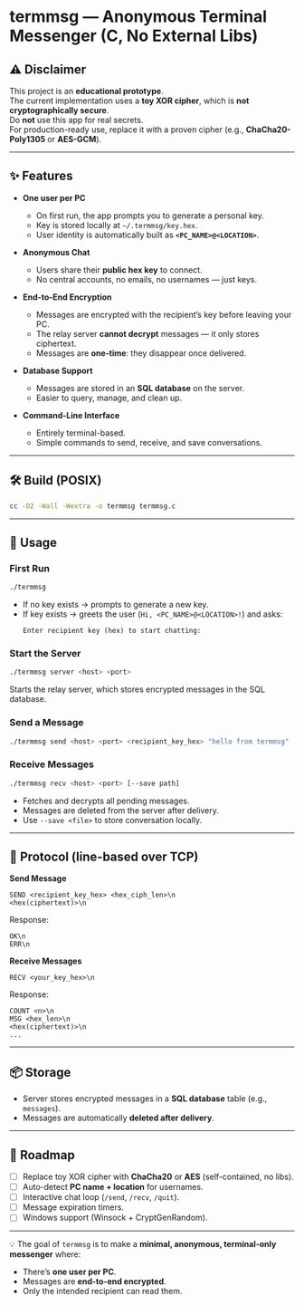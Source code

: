 # termmsg — Anonymous Terminal Messenger (C, No External Libs)

## ⚠️ Disclaimer  
This project is an **educational prototype**.  
The current implementation uses a **toy XOR cipher**, which is **not cryptographically secure**.  
Do **not** use this app for real secrets.  
For production-ready use, replace it with a proven cipher (e.g., **ChaCha20-Poly1305** or **AES-GCM**).  

---

## ✨ Features
- **One user per PC**
  - On first run, the app prompts you to generate a personal key.
  - Key is stored locally at `~/.termmsg/key.hex`.
  - User identity is automatically built as **`<PC_NAME>@<LOCATION>`**.

- **Anonymous Chat**
  - Users share their **public hex key** to connect.
  - No central accounts, no emails, no usernames — just keys.

- **End-to-End Encryption**
  - Messages are encrypted with the recipient’s key before leaving your PC.
  - The relay server **cannot decrypt** messages — it only stores ciphertext.
  - Messages are **one-time**: they disappear once delivered.

- **Database Support**
  - Messages are stored in an **SQL database** on the server.
  - Easier to query, manage, and clean up.

- **Command-Line Interface**
  - Entirely terminal-based.
  - Simple commands to send, receive, and save conversations.

---

## 🛠️ Build (POSIX)

```bash
cc -O2 -Wall -Wextra -o termmsg termmsg.c
```

---

## 🚀 Usage

### First Run
```bash
./termmsg
```
- If no key exists → prompts to generate a new key.  
- If key exists → greets the user (`Hi, <PC_NAME>@<LOCATION>!`) and asks:  
  ```
  Enter recipient key (hex) to start chatting:
  ```

### Start the Server
```bash
./termmsg server <host> <port>
```
Starts the relay server, which stores encrypted messages in the SQL database.

### Send a Message
```bash
./termmsg send <host> <port> <recipient_key_hex> "hello from termmsg"
```

### Receive Messages
```bash
./termmsg recv <host> <port> [--save path]
```
- Fetches and decrypts all pending messages.
- Messages are deleted from the server after delivery.
- Use `--save <file>` to store conversation locally.

---

## 🔗 Protocol (line-based over TCP)

**Send Message**
```
SEND <recipient_key_hex> <hex_ciph_len>\n
<hex(ciphertext)>\n
```
Response:
```
OK\n
ERR\n
```

**Receive Messages**
```
RECV <your_key_hex>\n
```
Response:
```
COUNT <n>\n
MSG <hex_len>\n
<hex(ciphertext)>\n
...
```

---

## 📦 Storage
- Server stores encrypted messages in a **SQL database** table (e.g., `messages`).
- Messages are automatically **deleted after delivery**.

---

## 🧭 Roadmap
- [ ] Replace toy XOR cipher with **ChaCha20** or **AES** (self-contained, no libs).  
- [ ] Auto-detect **PC name + location** for usernames.  
- [ ] Interactive chat loop (`/send`, `/recv`, `/quit`).  
- [ ] Message expiration timers.  
- [ ] Windows support (Winsock + CryptGenRandom).  

---

💡 The goal of `termmsg` is to make a **minimal, anonymous, terminal-only messenger** where:  
- There’s **one user per PC**.  
- Messages are **end-to-end encrypted**.  
- Only the intended recipient can read them.  
